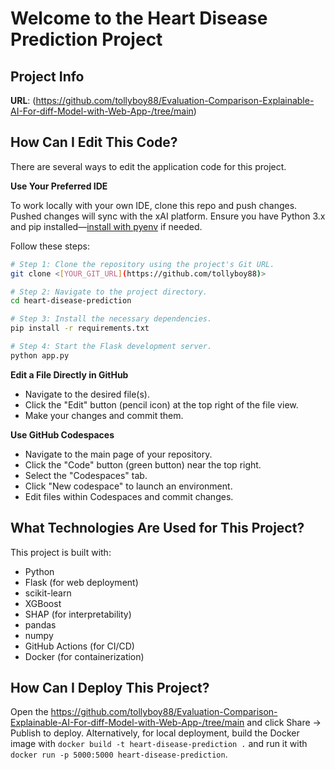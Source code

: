 # Welcome to the Heart Disease Prediction Project

## Project Info

**URL**: (https://github.com/tollyboy88/Evaluation-Comparison-Explainable-AI-For-diff-Model-with-Web-App-/tree/main)

## How Can I Edit This Code?

There are several ways to edit the application code for this project.

**Use Your Preferred IDE**

To work locally with your own IDE, clone this repo and push changes. Pushed changes will sync with the xAI platform. Ensure you have Python 3.x and pip installed—[install with pyenv](https://github.com/pyenv/pyenv#installation) if needed.

Follow these steps:

```sh
# Step 1: Clone the repository using the project's Git URL.
git clone <[YOUR_GIT_URL](https://github.com/tollyboy88)>

# Step 2: Navigate to the project directory.
cd heart-disease-prediction

# Step 3: Install the necessary dependencies.
pip install -r requirements.txt

# Step 4: Start the Flask development server.
python app.py
```

**Edit a File Directly in GitHub**

- Navigate to the desired file(s).
- Click the "Edit" button (pencil icon) at the top right of the file view.
- Make your changes and commit them.

**Use GitHub Codespaces**

- Navigate to the main page of your repository.
- Click the "Code" button (green button) near the top right.
- Select the "Codespaces" tab.
- Click "New codespace" to launch an environment.
- Edit files within Codespaces and commit changes.

## What Technologies Are Used for This Project?

This project is built with:

- Python
- Flask (for web deployment)
- scikit-learn
- XGBoost
- SHAP (for interpretability)
- pandas
- numpy
- GitHub Actions (for CI/CD)
- Docker (for containerization)

## How Can I Deploy This Project?

Open the https://github.com/tollyboy88/Evaluation-Comparison-Explainable-AI-For-diff-Model-with-Web-App-/tree/main and click Share -> Publish to deploy. Alternatively, for local deployment, build the Docker image with `docker build -t heart-disease-prediction .` and run it with `docker run -p 5000:5000 heart-disease-prediction`.
